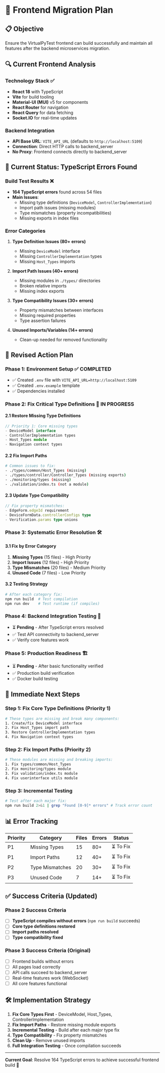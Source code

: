# 🎯 Frontend Migration Plan

## 📋 **Objective**
Ensure the VirtualPyTest frontend can build successfully and maintain all features after the backend microservices migration.

## 🔍 **Current Frontend Analysis**

### **Technology Stack** ✅
- **React 18** with TypeScript
- **Vite** for build tooling  
- **Material-UI (MUI)** v5 for components
- **React Router** for navigation
- **React Query** for data fetching
- **Socket.IO** for real-time updates

### **Backend Integration**
- **API Base URL**: `VITE_API_URL` (defaults to `http://localhost:5109`)
- **Connection**: Direct HTTP calls to backend_server
- **No Proxy**: Frontend connects directly to backend_server

## 🚨 **Current Status: TypeScript Errors Found**

### **Build Test Results** ❌
- **164 TypeScript errors** found across 54 files
- **Main Issues**:
  - Missing type definitions (`DeviceModel`, `ControllerImplementation`)
  - Import path issues (missing modules)
  - Type mismatches (property incompatibilities)
  - Missing exports in index files

### **Error Categories** 
1. **Type Definition Issues (80+ errors)**
   - Missing `DeviceModel` interface
   - Missing `ControllerImplementation` types
   - Missing `Host_Types` imports

2. **Import Path Issues (40+ errors)**
   - Missing modules in `./types/` directories
   - Broken relative imports
   - Missing index exports

3. **Type Compatibility Issues (30+ errors)**
   - Property mismatches between interfaces
   - Missing required properties
   - Type assertion failures

4. **Unused Imports/Variables (14+ errors)**
   - Clean-up needed for removed functionality

## 📝 **Revised Action Plan**

### **Phase 1: Environment Setup** ✅ **COMPLETED**
- ✅ Created `.env` file with `VITE_API_URL=http://localhost:5109`
- ✅ Created `.env.example` template
- ✅ Dependencies installed

### **Phase 2: Fix Critical Type Definitions** 🔧 **IN PROGRESS**

#### **2.1 Restore Missing Type Definitions**
```typescript
// Priority 1: Core missing types
- DeviceModel interface
- ControllerImplementation types  
- Host_Types module
- Navigation context types
```

#### **2.2 Fix Import Paths**
```bash
# Common issues to fix:
- ./types/common/Host_Types (missing)
- ./types/controller/Controller_Types (missing exports)
- ./monitoring/types (missing)
- ./validation/index.ts (not a module)
```

#### **2.3 Update Type Compatibility**
```typescript
// Fix property mismatches:
- EdgeForm.edgeId requirement
- DeviceFormData.controllerConfigs type
- Verification.params type unions
```

### **Phase 3: Systematic Error Resolution** 🛠️

#### **3.1 Fix by Error Category** 
1. **Missing Types** (15 files) - High Priority
2. **Import Issues** (12 files) - High Priority  
3. **Type Mismatches** (20 files) - Medium Priority
4. **Unused Code** (7 files) - Low Priority

#### **3.2 Testing Strategy**
```bash
# After each category fix:
npm run build  # Test compilation
npm run dev    # Test runtime (if compiles)
```

### **Phase 4: Backend Integration Testing** 🔌
- ⏳ **Pending** - After TypeScript errors resolved
- ✅ Test API connectivity to backend_server
- ✅ Verify core features work

### **Phase 5: Production Readiness** 🏗️
- ⏳ **Pending** - After basic functionality verified
- ✅ Production build verification
- ✅ Docker build testing

## 🎯 **Immediate Next Steps**

### **Step 1: Fix Core Type Definitions (Priority 1)**
```bash
# These types are missing and break many components:
1. Create/fix DeviceModel interface
2. Fix Host_Types import path
3. Restore ControllerImplementation types
4. Fix Navigation context types
```

### **Step 2: Fix Import Paths (Priority 2)**
```bash
# These modules are missing and breaking imports:
1. Fix types/common/Host_Types
2. Fix monitoring/types module  
3. Fix validation/index.ts module
4. Fix userinterface utils module
```

### **Step 3: Incremental Testing**
```bash
# Test after each major fix:
npm run build 2>&1 | grep "Found [0-9]* errors" # Track error count
```

## 📊 **Error Tracking**

| Priority | Category | Files | Errors | Status |
|----------|----------|--------|--------|--------|
| P1 | Missing Types | 15 | 80+ | ⏳ To Fix |
| P1 | Import Paths | 12 | 40+ | ⏳ To Fix |
| P2 | Type Mismatches | 20 | 30+ | ⏳ To Fix |
| P3 | Unused Code | 7 | 14+ | ⏳ To Fix |

## ✅ **Success Criteria** (Updated)

### **Phase 2 Success Criteria**
- [ ] **TypeScript compiles without errors** (`npm run build` succeeds)
- [ ] **Core type definitions restored**
- [ ] **Import paths resolved**
- [ ] **Type compatibility fixed**

### **Phase 3 Success Criteria** (Original)
- [ ] Frontend builds without errors
- [ ] All pages load correctly  
- [ ] API calls succeed to backend_server
- [ ] Real-time features work (WebSocket)
- [ ] All core features functional

## 🛠️ **Implementation Strategy**

1. **Fix Core Types First** - DeviceModel, Host_Types, ControllerImplementation
2. **Fix Import Paths** - Restore missing module exports
3. **Incremental Testing** - Build after each major type fix
4. **Type Compatibility** - Fix property mismatches
5. **Clean Up** - Remove unused imports
6. **Full Integration Testing** - Once compilation succeeds

---

**Current Goal**: Resolve 164 TypeScript errors to achieve successful frontend build 🎯 